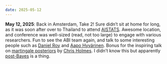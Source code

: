 ```yaml
---
date: 2025-05-12
---
```


**May 12, 2025**: Back in Amsterdam, Take 2! Sure didn’t sit at home for long, as it was soon after over to Thailand to attend [AISTATS](https://aistats.org/aistats2025/index.html). Awesome location, and conference was well-sized (read, not too large) to engage with various researchers. Fun to see the ABI team again, and talk to some interesting people such as [Daniel Roy](https://scholar.google.com/citations?user=vA6ZQ_AAAAAJ&hl=en&oi=ao) and [Aapo Hyvärinen](https://scholar.google.com/citations?user=UnrY-40AAAAJ&hl=en&oi=ao). Bonus for the inspiring talk on [martingale posteriors](https://academic.oup.com/jrsssb/article/85/5/1357/7597700) by [Chris Holmes](https://scholar.google.com/citations?user=YNoe5GAAAAAJ&hl=en&oi=sra). I didn’t know this but apparently [post-Bayes](https://postbayes.github.io/seminar/) is a thing.